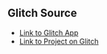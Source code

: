 
## Glitch Source
* [Link to Glitch App](https://anton-karlovskiy-adaptive-loading-microsite.glitch.me/)
* [Link to Project on Glitch](https://glitch.com/~anton-karlovskiy-adaptive-loading-microsite)